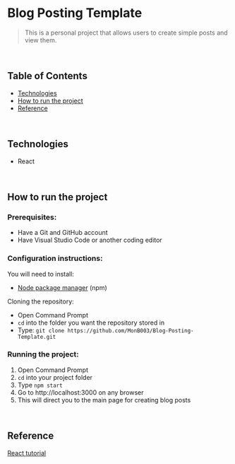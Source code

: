 # Blog Posting Template
> This is a personal project that allows users to create simple posts and view them.

<br>

## Table of Contents
- [Technologies](#technologies)
- [How to run the project](#how-to-run-project)
- [Reference](#reference)

<br>

## Technologies
* React

<br>

## <a id="how-to-run-project">How to run the project</a>
### Prerequisites:
- Have a Git and GitHub account
- Have Visual Studio Code or another coding editor

### Configuration instructions:

You will need to install:
- [Node package manager](https://nodejs.org/en/download/) (npm)

Cloning the repository:
- Open Command Prompt 
- `cd` into the folder you want the repository stored in
- Type: `git clone https://github.com/MonB003/Blog-Posting-Template.git`

### Running the project:
1. Open Command Prompt
2. `cd` into your project folder
3. Type `npm start`
4. Go to http://localhost:3000 on any browser
5. This will direct you to the main page for creating blog posts

<br>

## <a id="reference">Reference</a>
[React tutorial](https://www.youtube.com/watch?v=dGcsHMXbSOA&t=182s)